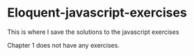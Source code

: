 # Eloquent-javascript-exercises
This is where I save the solutions to the javascript exercises

Chapter 1 does not have any exercises.
